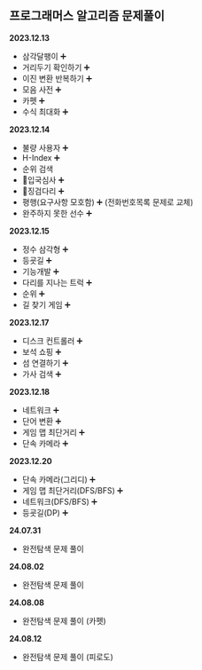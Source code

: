## 프로그래머스 알고리즘 문제풀이

<b>2023.12.13</b>

- 삼각달팽이 ➕
- 거리두기 확인하기 ➕
- 이진 변환 반복하기 ➕
- 모음 사전 ➕
- 카펫 ➕
- 수식 최대화 ➕

<b>2023.12.14</b>

- 불량 사용자 ➕
- H-Index ➕
- 순위 검색
- 💢입국심사 ➕
- 💢징검다리 ➕
- 평행(요구사항 모호함) ➕ (전화번호목록 문제로 교체)
- 완주하지 못한 선수 ➕

<b>2023.12.15</b>

- 정수 삼각형 ➕
- 등굣길 ➕
- 기능개발 ➕
- 다리를 지나는 트럭 ➕
- 순위 ➕
- 길 찾기 게임 ➕

<b>2023.12.17</b>

- 디스크 컨트롤러 ➕
- 보석 쇼핑 ➕
- 섬 연결하기 ➕
- 가사 검색 ➕

<b>2023.12.18</b>

- 네트워크 ➕
- 단어 변환 ➕
- 게임 맵 최단거리 ➕
- 단속 카메라 ➕

<b>2023.12.20</b>

- 단속 카메라(그리디) ➕
- 게임 맵 최단거리(DFS/BFS) ➕
- 네트워크(DFS/BFS) ➕
- 등굣길(DP) ➕

<strong> 24.07.31 </strong>

+ 완전탐색 문제 풀이

<strong> 24.08.02 </strong>

+ 완전탐색 문제 풀이

<strong> 24.08.08 </strong>

+ 완전탐색 문제 풀이 (카펫)

<strong> 24.08.12 </strong>

+ 완전탐색 문제 풀이 (피로도)